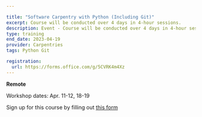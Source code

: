 ```yaml
---

title: "Software Carpentry with Python (Including Git)"
excerpt: Course will be conducted over 4 days in 4-hour sessions.   
description: Event - Course will be conducted over 4 days in 4-hour sessions.   
type: training
end_date: 2023-04-19
provider: Carpentries
tags: Python Git

registration: 
  url: https://forms.office.com/g/5CVRK4m4Xz
---
```


**Remote**   

Workshop dates: Apr. 11-12, 18-19 

Sign up for this course by filling out [this form](https://forms.office.com/g/5CVRK4m4Xz)
